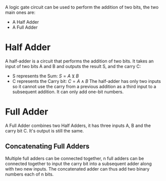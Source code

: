A logic gate circuit can be used to perform the addition of two bits, the two main ones are:
- A Half Adder
- A Full Adder

# Half Adder
A half-adder is a circuit that performs the addition of two bits. It takes an input of two bits A and B and outputs the result S, and the carry C:
- S represents the Sum: $S = A \veebar B$
- C represents the Carry bit: $C = A \land B$
The half-adder has only two inputs so it cannot use the carry from a previous addition as a third input to a subsequent addition. It can only add one-bit numbers.

# Full Adder
A Full Adder combines two Half Adders, it has three inputs A, B and the carry bit C. It's output is still the same.

## Concatenating Full Adders
Multiple full adders can be connected together, n full adders can be connected together to input the carry bit into a subsequent adder along with two new inputs. The concatenated adder can thus add two binary numbers each of n bits.